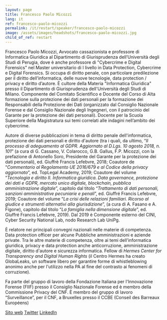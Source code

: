```yaml
---
layout: page
title: Francesco Paolo Micozzi
lang: it
ref: francesco-paolo-micozzi
permalink: /it/restart/speaker/francesco-paolo-micozzi
image: /assets/images/headshots/francesco-paolo-micozzi.jpg
child_of_ref: restart
---
```


Francesco Paolo Micozzi, Avvocato cassazionista e professore di Informatica
Giuridica al Dipartimento di Giurisprudenza dell’Università degli Studi di
Perugia, dove è anche professore di "Cybercrime e Digital Forensics" nel Master
universitario di I livello in Data Protection, Cybercrime e Digital Forensics.
Si occupa di diritto penale, con particolare predilezione per il diritto
dell’informatica, delle nuove tecnologie, data protection / privacy e diritto
d’autore. È cultore della Materia "Informatica Giuridica" presso il
Dipartimento di Giurisprudenza dell'Università degli Studi di Milano.
Componente del Comitato Scientifico e Docente del Corso di Alta formazione
sulla protezione dei dati personali per la formazione dei Responsabili della
Protezione dei Dati (organizzato dal Consiglio Nazionale Forense e dal
Consiglio Nazionale degli Ingegneri, con il patrocinio del Garante per la
protezione dei dati personali).  Docente per la Scuola Superiore della
Magistratura sui temi correlati alle indagini nell’ambito dei cybercrime.

Autore di diverse pubblicazioni in tema di diritto penale dell'informatica,
protezione dei dati personali e diritto d'autore (tra i quali, da ultimo, “*Il
processo di adeguamento al GDPR. Aggiornato al D.Lgs. 10 agosto 2018, n. 101*”
(a cura di G.  Cassano, V. Colarocco, G.B. Gallus, F.P. Micozzi, con la
prefazione di Antonello Soro, Presidente del Garante per la protezione dei dati
personali), ed. Giuffrè Francis Lefebvre, 2018; Coautore de “*Commentario al
Regolamento UE 2016/679 e al Codice della privacy aggiornato*”, ed. TopLegal
Academy, 2019; Coautore del volume “*Tecnologia e diritto II. Informatica
giuridica. Data governance, protezione dei dati e GDPR, mercato unico digitale,
blockchain, pubblica amministrazione digitale*”, capitolo dal titolo
“*Trattamento di dati personali, sanzioni amministrative pecuniarie e penali*”,
ed. Giuffré Francis Lefebvre, 2019; Coautore del volume “*La crisi delle
relazioni familiari. Ricorso al giudice e strumenti alternativi alla
giurisdizione*”, (a cura di A. Fasano e A. Figone), capitolo dal titolo “*La
famiglia nella dimensione digitale*”, ed. Giuffré Francis Lefebvre, 2019). Dal
2019 è Componente esterno del CINI, Cyber Security National Lab, nodo Research
Lab UniPg.

È relatore nei principali convegni nazionali nelle materie di competenza. Data
protection officer per alcune Pubbliche amministrazioni e aziende private. Tra
le altre materie di competenza, oltre ai temi dell’informatica giuridica,
privacy e data protection anche anticorruzione, amministrazione digitale,
diritto d'autore e sicurezza informatica. Fellow di *Hermes Center for
Transparency and Digital Human Rights* (il Centro Hermes ha creato GlobaLeaks,
un software libero per garantire forme di whistleblowing anonimo anche per
l'utilizzo nella PA al fine del contrasto ai fenomeni di corruzione).

Fa parte del gruppo di lavoro della Fondazione Italiana per l'Innovazione
Forense (FIIF) presso il Consiglio Nazionale Forense ed è membro della
Commissione Privacy del CNF. È membro del gruppo di lavoro “Surveillance”, per
il CNF, a Bruxelles presso il CCBE (Conseil des Barreaux Européens)

[Sito web](https://array.eu) [Twitter](https://twitter.com/fpmicozzi) [LinkedIn](https://www.linkedin.com/in/francesco-paolo-micozzi/)
